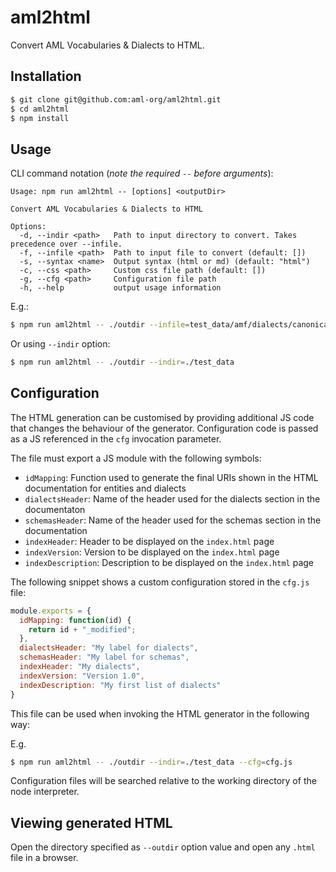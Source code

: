 # aml2html
Convert AML Vocabularies & Dialects to HTML.

## Installation
```sh
$ git clone git@github.com:aml-org/aml2html.git
$ cd aml2html
$ npm install
```

## Usage
CLI command notation (*note the required `--` before arguments*):
```
Usage: npm run aml2html -- [options] <outputDir>

Convert AML Vocabularies & Dialects to HTML

Options:
  -d, --indir <path>   Path to input directory to convert. Takes precedence over --infile.
  -f, --infile <path>  Path to input file to convert (default: [])
  -s, --syntax <name>  Output syntax (html or md) (default: "html")
  -c, --css <path>     Custom css file path (default: [])
  -g, --cfg <path>     Configuration file path
  -h, --help           output usage information
```

E.g.:
```sh
$ npm run aml2html -- ./outdir --infile=test_data/amf/dialects/canonical_webapi.yaml --infile=test_data/amf/dialects/oas20.yaml --infile=test_data/amf/dialects/validation.yaml --infile=test_data/music/dialect/playlist.yaml
```

Or using `--indir` option:
```sh
$ npm run aml2html -- ./outdir --indir=./test_data
```


## Configuration

The HTML generation can be customised by providing additional JS code that changes the behaviour of the generator.
Configuration code is passed as a JS referenced in the `cfg` invocation parameter.

The file must export a JS module with the following symbols:

* `idMapping`: Function used to generate the final URIs shown in the HTML documentation for entities and dialects
* `dialectsHeader`: Name of the header used for the dialects section in the documentaton
* `schemasHeader`: Name of the header used for the schemas section in the documentation
* `indexHeader`: Header to be displayed on the `index.html` page
* `indexVersion`: Version to be displayed on the `index.html` page
* `indexDescription`: Description to be displayed on the `index.html` page

The following snippet shows a custom configuration stored in the `cfg.js` file:

```javascript
module.exports = {
  idMapping: function(id) {
    return id + "_modified";
  },
  dialectsHeader: "My label for dialects",
  schemasHeader: "My label for schemas",
  indexHeader: "My dialects",
  indexVersion: "Version 1.0",
  indexDescription: "My first list of dialects"
}
```

This file can be used when invoking the HTML generator in the following way:

E.g.
```sh
$ npm run aml2html -- ./outdir --indir=./test_data --cfg=cfg.js
```

Configuration files will be searched relative to the working directory of the node interpreter.

## Viewing generated HTML
Open the directory specified as `--outdir` option value and open any `.html` file in a browser.

